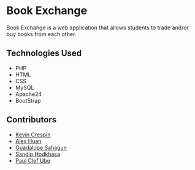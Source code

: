 # Book Exchange

Book Exchange is a web application that allows students to trade and/or buy books from each other.</br>

## Technologies Used

* PHP
* HTML
* CSS
* MySQL
* Apache24
* BootStrap

## Contributors

* [Kevin Crespin](https://github.com/KevinCrespin)
* [Alex Huan](https://github.com/omnihyperdimensional)
* [Guadalupe Sahagun](https://github.com/lupecs)
* [Sandip Hodkhasa](https://github.com/shodkhasa)
* [Paul Clef Ube](https://github.com/0verl0adedZer0s)
